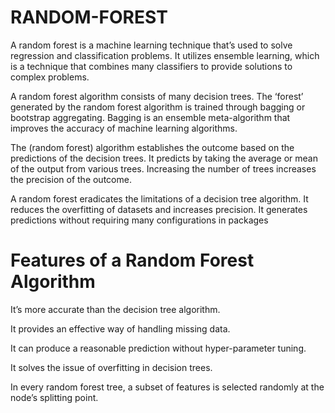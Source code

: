 # RANDOM-FOREST

A random forest is a machine learning technique that’s used to solve regression and classification problems. It utilizes ensemble learning, which is a technique that combines many classifiers to provide solutions to complex problems.

A random forest algorithm consists of many decision trees. The ‘forest’ generated by the random forest algorithm is trained through bagging or bootstrap aggregating. Bagging is an ensemble meta-algorithm that improves the accuracy of machine learning algorithms.

The (random forest) algorithm establishes the outcome based on the predictions of the decision trees. It predicts by taking the average or mean of the output from various trees. Increasing the number of trees increases the precision of the outcome.

A random forest eradicates the limitations of a decision tree algorithm. It reduces the overfitting of datasets and increases precision. It generates predictions without requiring many configurations in packages 

# Features of a Random Forest Algorithm


It’s more accurate than the decision tree algorithm.

It provides an effective way of handling missing data.

It can produce a reasonable prediction without hyper-parameter tuning.

It solves the issue of overfitting in decision trees.

In every random forest tree, a subset of features is selected randomly at the node’s splitting point.
